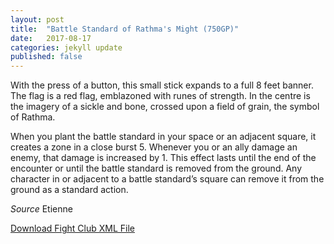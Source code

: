 ```yaml
---
layout: post
title:  "Battle Standard of Rathma's Might (750GP)"
date:   2017-08-17
categories: jekyll update
published: false
---
```


With the press of a button, this small stick expands to a full 8 feet banner. The flag is a red flag, emblazoned with runes of strength. In the centre is the imagery of a sickle and bone, crossed upon a field of grain, the symbol of Rathma.

When you plant the battle standard in your space or an adjacent square, it creates a zone in a close burst 5. Whenever you or an ally damage an enemy, that damage is increased by 1. This effect lasts until the end of the encounter or until the battle standard is removed from the ground. Any character in or adjacent to a battle standard’s square can remove it from the ground as a standard action.

_Source_ Etienne

<a href="{{site.url}}/for-the-players/items/battle-standard-of-rathmas-might.xml">Download Fight Club XML File</a>
